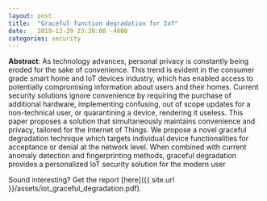 ```yaml
---
layout: post
title:  "Graceful function degradation for IoT"
date:   2019-12-29 23:30:00 -4000
categories: security 
---
```


**Abstract**: As technology advances, personal privacy is constantly being eroded for the sake of convenience. This trend is evident in the consumer grade smart home and IoT devices industry, which has enabled access to potentially compromising information about users and their homes. Current security solutions ignore convenience by requiring the purchase of additional hardware, implementing confusing, out of scope updates for a non-technical user, or quarantining a device, rendering it useless. This paper proposes a solution that simultaneously maintains convenience and privacy, tailored for the Internet of Things. We propose a novel graceful degradation technique which targets individual device functionalities for acceptance or denial at the network level. When combined with current anomaly detection and fingerprinting methods, graceful degradation provides a personalized IoT security solution for the modern user 

Sound interesting? Get the report [here]({{ site.url }}/assets/iot_graceful_degradation.pdf).
